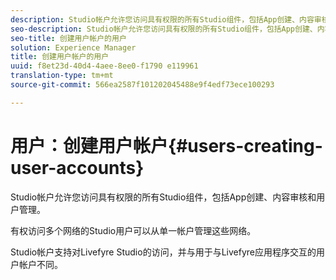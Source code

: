 ```yaml
---
description: Studio帐户允许您访问具有权限的所有Studio组件，包括App创建、内容审核和用户管理。
seo-description: Studio帐户允许您访问具有权限的所有Studio组件，包括App创建、内容审核和用户管理。
seo-title: 创建用户帐户的用户
solution: Experience Manager
title: 创建用户帐户的用户
uuid: f8et23d-40d4-4aee-8ee0-f1790 e119961
translation-type: tm+mt
source-git-commit: 566ea2587f101202045488e9f4edf73ece100293

---
```



# 用户：创建用户帐户{#users-creating-user-accounts}

Studio帐户允许您访问具有权限的所有Studio组件，包括App创建、内容审核和用户管理。

有权访问多个网络的Studio用户可以从单一帐户管理这些网络。

Studio帐户支持对Livefyre Studio的访问，并与用于与Livefyre应用程序交互的用户帐户不同。
